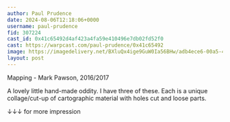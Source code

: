 ```yaml
---
author: Paul Prudence
date: 2024-08-06T12:18:06+0000
username: paul-prudence
fid: 307224
cast_id: 0x41c65492d4af423a4fa59e410496e7db02fd52f0
cast: https://warpcast.com/paul-prudence/0x41c65492
image: https://imagedelivery.net/BXluQx4ige9GuW0Ia56BHw/adb4ece6-00a5-46d6-c140-06e8ec057f00/original
layout: post
---
```

Mapping - Mark Pawson, 2016/2017  
  
A lovely little hand-made oddity. I have three of these. Each is a unique collage/cut-up of cartographic material with holes cut and loose parts.  
  
↓↓↓ for more impression  

<img src='https://imagedelivery.net/BXluQx4ige9GuW0Ia56BHw/adb4ece6-00a5-46d6-c140-06e8ec057f00/original' alt='' referrerpolicy='no-referrer'/>